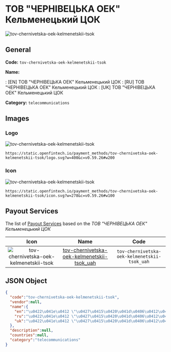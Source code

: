 
# ТОВ "ЧЕРНІВЕЦЬКА ОЕК" Кельменецький ЦОК 
![tov-chernivetska-oek-kelmenetskii-tsok](https://static.openfintech.io/payment_methods/tov-chernivetska-oek-kelmenetskii-tsok/logo.svg?w=400&c=v0.59.26#w200)  

## General 
**Code:** `tov-chernivetska-oek-kelmenetskii-tsok` 
 
**Name:** 
 
:	[EN] ТОВ "ЧЕРНІВЕЦЬКА ОЕК" Кельменецький ЦОК 
:	[RU] ТОВ "ЧЕРНІВЕЦЬКА ОЕК" Кельменецький ЦОК 
:	[UK] ТОВ "ЧЕРНІВЕЦЬКА ОЕК" Кельменецький ЦОК 
 
**Category:** `telecommunications` 
 

## Images 

### Logo 
![tov-chernivetska-oek-kelmenetskii-tsok](https://static.openfintech.io/payment_methods/tov-chernivetska-oek-kelmenetskii-tsok/logo.svg?w=400&c=v0.59.26#w200)  

```
https://static.openfintech.io/payment_methods/tov-chernivetska-oek-kelmenetskii-tsok/logo.svg?w=400&c=v0.59.26#w200
```  

### Icon 
![tov-chernivetska-oek-kelmenetskii-tsok](https://static.openfintech.io/payment_methods/tov-chernivetska-oek-kelmenetskii-tsok/icon.svg?w=278&c=v0.59.26#w100)  

```
https://static.openfintech.io/payment_methods/tov-chernivetska-oek-kelmenetskii-tsok/icon.svg?w=278&c=v0.59.26#w100
```  

## Payout Services 
 
The list of [Payout Services](/payout-services/) based on the _ТОВ "ЧЕРНІВЕЦЬКА ОЕК" Кельменецький ЦОК_ 

|Icon|Name|Code| 
|:---:|:---:|:---:| 
|![tov-chernivetska-oek-kelmenetskii-tsok](https://static.openfintech.io/payout_methods/tov-chernivetska-oek-kelmenetskii-tsok/icon.svg?w=278&c=v0.59.26#w40) |[tov-chernivetska-oek-kelmenetskii-tsok_uah](/payout-services/tov-chernivetska-oek-kelmenetskii-tsok_uah/)|`tov-chernivetska-oek-kelmenetskii-tsok_uah`| 
 

## JSON Object 

```json
{
  "code":"tov-chernivetska-oek-kelmenetskii-tsok",
  "vendor":null,
  "name":{
    "en":"\u0422\u041e\u0412 \"\u0427\u0415\u0420\u041d\u0406\u0412\u0415\u0426\u042c\u041a\u0410 \u041e\u0415\u041a\" \u041a\u0435\u043b\u044c\u043c\u0435\u043d\u0435\u0446\u044c\u043a\u0438\u0439 \u0426\u041e\u041a",
    "ru":"\u0422\u041e\u0412 \"\u0427\u0415\u0420\u041d\u0406\u0412\u0415\u0426\u042c\u041a\u0410 \u041e\u0415\u041a\" \u041a\u0435\u043b\u044c\u043c\u0435\u043d\u0435\u0446\u044c\u043a\u0438\u0439 \u0426\u041e\u041a",
    "uk":"\u0422\u041e\u0412 \"\u0427\u0415\u0420\u041d\u0406\u0412\u0415\u0426\u042c\u041a\u0410 \u041e\u0415\u041a\" \u041a\u0435\u043b\u044c\u043c\u0435\u043d\u0435\u0446\u044c\u043a\u0438\u0439 \u0426\u041e\u041a"
  },
  "description":null,
  "countries":null,
  "category":"telecommunications"
}
```  
